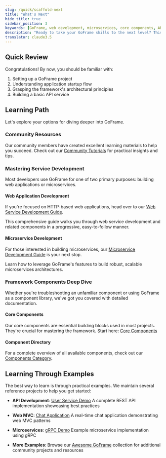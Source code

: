 ```yaml
---
slug: /quick/scaffold-next
title: "What's Next"
hide_title: true
sidebar_position: 3
keywords: [GoFrame, web development, microservices, core components, API development, service architecture, configuration management, database integration, learning path, best practices]
description: "Ready to take your GoFrame skills to the next level? This guide outlines your learning path forward, from mastering core components to building production-ready web services and microservices. Learn about essential framework features, best practices, and real-world application development through practical examples."
translator: claude3.5
---
```


## Quick Review

Congratulations! By now, you should be familiar with:

1. Setting up a GoFrame project
2. Understanding application startup flow
3. Grasping the framework's architectural principles
4. Building a basic API service

## Learning Path

Let's explore your options for diving deeper into GoFrame.

### Community Resources

Our community members have created excellent learning materials to help you succeed. Check out our [Community Tutorials](/course) for practical insights and tips.

### Mastering Service Development

Most developers use GoFrame for one of two primary purposes: building web applications or microservices.

#### Web Application Development

If you're focused on HTTP-based web applications, head over to our [Web Service Development Guide](../../docs/WEB服务开发/WEB服务开发.md).

This comprehensive guide walks you through web service development and related components in a progressive, easy-to-follow manner.

#### Microservice Development

For those interested in building microservices, our [Microservice Development Guide](../../docs/微服务开发/微服务开发.md) is your next stop.

Learn how to leverage GoFrame's features to build robust, scalable microservices architectures.

### Framework Components Deep Dive

Whether you're troubleshooting an unfamiliar component or using GoFrame as a component library, we've got you covered with detailed documentation.

#### Core Components

Our core components are essential building blocks used in most projects. They're crucial for mastering the framework. Start here: [Core Components ](../../docs/核心组件/核心组件.md)

#### Component Directory

For a complete overview of all available components, check out our [Components Category](../../docs/组件列表/组件列表.md).

## Learning Through Examples

The best way to learn is through practical examples. We maintain several reference projects to help you get started:

- **API Development**: [User Service Demo](https://github.com/gogf/gf-demo-user)
  A complete REST API implementation showcasing best practices
  
- **Web MVC**: [Chat Application](https://github.com/gogf/gf-demo-chat)
  A real-time chat application demonstrating web MVC patterns
  
- **Microservices**: [gRPC Demo](https://github.com/gogf/gf-demo-grpc)
  Example microservice implementation using gRPC
  
- **More Examples**: Browse our [Awesome GoFrame](https://github.com/gogf/awesome-gf) collection for additional community projects and resources